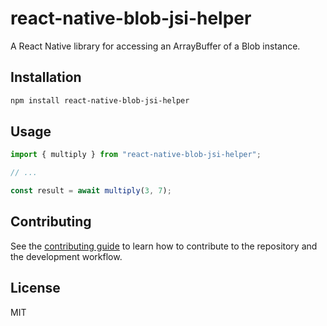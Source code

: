 # react-native-blob-jsi-helper

A React Native library for accessing an ArrayBuffer of a Blob instance.

## Installation

```sh
npm install react-native-blob-jsi-helper
```

## Usage

```js
import { multiply } from "react-native-blob-jsi-helper";

// ...

const result = await multiply(3, 7);
```

## Contributing

See the [contributing guide](CONTRIBUTING.md) to learn how to contribute to the repository and the development workflow.

## License

MIT
